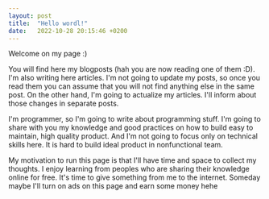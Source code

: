 ```yaml
---
layout: post
title:  "Hello wordl!"
date:   2022-10-28 20:15:46 +0200
---
```


Welcome on my page :)

You will find here my blogposts (hah you are now reading one of them :D). I'm also writing here articles. I'm not going to update my posts, so once you read them you can assume that you will not find anything else in the same post. On the other hand, I'm going to actualize my articles. I'll inform about those changes in separate posts.

I'm programmer, so I'm going to write about programming stuff. I'm going to share with you my knowledge and good practices on how to build easy to maintain, high quality product. And I'm not going to focus only on technical skills here. It is hard to build ideal product in nonfunctional team.

My motivation to run this page is that I'll have time and space to collect my thoughts. I enjoy learning from peoples who are sharing their knowledge online for free. It's time to give something from me to the internet. Someday maybe I'll turn on ads on this page and earn some money hehe